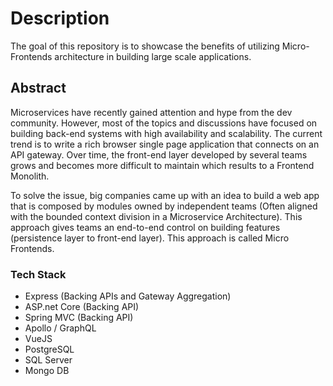 # Description
The goal of this repository is to showcase the benefits of utilizing Micro-Frontends architecture in building large scale applications.  

## Abstract

Microservices have recently gained attention and hype from the dev community. However, most of the topics and discussions have focused on building back-end systems with high availability and scalability. The current trend is to write a rich browser single page application that connects on an API gateway. Over time, the front-end layer developed by several teams grows and becomes more difficult to maintain which results to a Frontend Monolith.

To solve the issue, big companies came up with an idea to build a web app that is composed by modules owned by independent teams (Often aligned with the bounded context division in a Microservice Architecture). This approach gives teams an end-to-end control on building features (persistence layer to front-end layer). This approach is called Micro Frontends.

### Tech Stack

- Express (Backing APIs and Gateway Aggregation)
- ASP.net Core (Backing API)
- Spring MVC (Backing API)
- Apollo / GraphQL 
- VueJS
- PostgreSQL
- SQL Server
- Mongo DB
